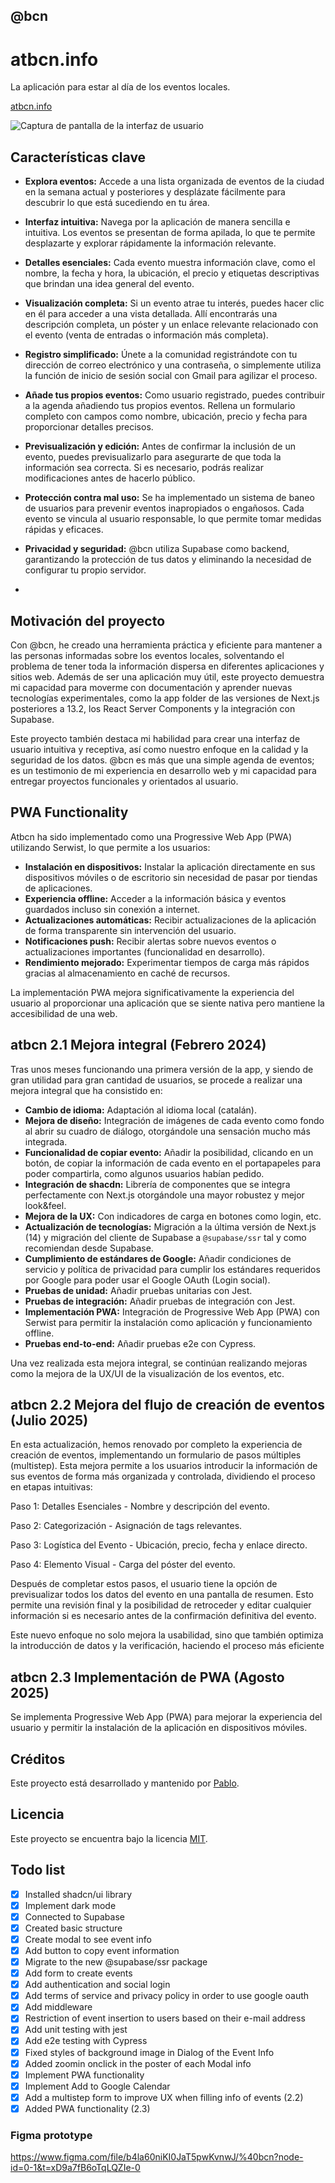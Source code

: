 ## @bcn

# atbcn.info

La aplicación para estar al día de los eventos locales.

[atbcn.info](https://www.atbcn.info/)

![Captura de pantalla de la interfaz de usuario](https://res.cloudinary.com/getoutbcn/image/upload/v1692699599/portfolio/mockedreadme_sf5p2s.jpg)

## Características clave

- **Explora eventos:** Accede a una lista organizada de eventos de la ciudad en la semana actual y posteriores y desplázate fácilmente para descubrir lo que está sucediendo en tu área.

- **Interfaz intuitiva:** Navega por la aplicación de manera sencilla e intuitiva. Los eventos se presentan de forma apilada, lo que te permite desplazarte y explorar rápidamente la información relevante.

- **Detalles esenciales:** Cada evento muestra información clave, como el nombre, la fecha y hora, la ubicación, el precio y etiquetas descriptivas que brindan una idea general del evento.

- **Visualización completa:** Si un evento atrae tu interés, puedes hacer clic en él para acceder a una vista detallada. Allí encontrarás una descripción completa, un póster y un enlace relevante relacionado con el evento (venta de entradas o información más completa).

- **Registro simplificado:** Únete a la comunidad registrándote con tu dirección de correo electrónico y una contraseña, o simplemente utiliza la función de inicio de sesión social con Gmail para agilizar el proceso.

- **Añade tus propios eventos:** Como usuario registrado, puedes contribuir a la agenda añadiendo tus propios eventos. Rellena un formulario completo con campos como nombre, ubicación, precio y fecha para proporcionar detalles precisos.

- **Previsualización y edición:** Antes de confirmar la inclusión de un evento, puedes previsualizarlo para asegurarte de que toda la información sea correcta. Si es necesario, podrás realizar modificaciones antes de hacerlo público.

- **Protección contra mal uso:** Se ha implementado un sistema de baneo de usuarios para prevenir eventos inapropiados o engañosos. Cada evento se vincula al usuario responsable, lo que permite tomar medidas rápidas y eficaces.

- **Privacidad y seguridad:** @bcn utiliza Supabase como backend, garantizando la protección de tus datos y eliminando la necesidad de configurar tu propio servidor.
-

## Motivación del proyecto

Con @bcn, he creado una herramienta práctica y eficiente para mantener a las personas informadas sobre los eventos locales, solventando el problema de tener toda la información dispersa en diferentes aplicaciones y sitios web. Además de ser una aplicación muy útil, este proyecto demuestra mi capacidad para moverme con documentación y aprender nuevas tecnologías experimentales, como la app folder de las versiones de Next.js posteriores a 13.2, los React Server Components y la integración con Supabase.

Este proyecto también destaca mi habilidad para crear una interfaz de usuario intuitiva y receptiva, así como nuestro enfoque en la calidad y la seguridad de los datos. @bcn es más que una simple agenda de eventos; es un testimonio de mi experiencia en desarrollo web y mi capacidad para entregar proyectos funcionales y orientados al usuario.

## PWA Functionality

Atbcn ha sido implementado como una Progressive Web App (PWA) utilizando Serwist, lo que permite a los usuarios:

- **Instalación en dispositivos:** Instalar la aplicación directamente en sus dispositivos móviles o de escritorio sin necesidad de pasar por tiendas de aplicaciones.
- **Experiencia offline:** Acceder a la información básica y eventos guardados incluso sin conexión a internet.
- **Actualizaciones automáticas:** Recibir actualizaciones de la aplicación de forma transparente sin intervención del usuario.
- **Notificaciones push:** Recibir alertas sobre nuevos eventos o actualizaciones importantes (funcionalidad en desarrollo).
- **Rendimiento mejorado:** Experimentar tiempos de carga más rápidos gracias al almacenamiento en caché de recursos.

La implementación PWA mejora significativamente la experiencia del usuario al proporcionar una aplicación que se siente nativa pero mantiene la accesibilidad de una web.

## atbcn 2.1 Mejora integral (Febrero 2024)

Tras unos meses funcionando una primera versión de la app, y siendo de gran utilidad para gran cantidad de usuarios, se procede a realizar una mejora integral que ha consistido en:

- **Cambio de idioma:** Adaptación al idioma local (catalán).
- **Mejora de diseño:** Integración de imágenes de cada evento como fondo al abrir su cuadro de diálogo, otorgándole una sensación mucho más integrada.
- **Funcionalidad de copiar evento:** Añadir la posibilidad, clicando en un botón, de copiar la información de cada evento en el portapapeles para poder compartirla, como algunos usuarios habían pedido.
- **Integración de shacdn:** Librería de componentes que se integra perfectamente con Next.js otorgándole una mayor robustez y mejor look&feel.
- **Mejora de la UX:** Con indicadores de carga en botones como login, etc.
- **Actualización de tecnologías:** Migración a la última versión de Next.js (14) y migración del cliente de Supabase a `@supabase/ssr` tal y como recomiendan desde Supabase.
- **Cumplimiento de estándares de Google:** Añadir condiciones de servicio y política de privacidad para cumplir los estándares requeridos por Google para poder usar el Google OAuth (Login social).
- **Pruebas de unidad:** Añadir pruebas unitarias con Jest.
- **Pruebas de integración:** Añadir pruebas de integración con Jest.
- **Implementación PWA:** Integración de Progressive Web App (PWA) con Serwist para permitir la instalación como aplicación y funcionamiento offline.
- **Pruebas end-to-end:** Añadir pruebas e2e con Cypress.

Una vez realizada esta mejora integral, se continúan realizando mejoras como la mejora de la UX/UI de la visualización de los eventos, etc.

## atbcn 2.2 Mejora del flujo de creación de eventos (Julio 2025)

En esta actualización, hemos renovado por completo la experiencia de creación de eventos, implementando un formulario de pasos múltiples (multistep). Esta mejora permite a los usuarios introducir la información de sus eventos de forma más organizada y controlada, dividiendo el proceso en etapas intuitivas:

Paso 1: Detalles Esenciales - Nombre y descripción del evento.

Paso 2: Categorización - Asignación de tags relevantes.

Paso 3: Logística del Evento - Ubicación, precio, fecha y enlace directo.

Paso 4: Elemento Visual - Carga del póster del evento.

Después de completar estos pasos, el usuario tiene la opción de previsualizar todos los datos del evento en una pantalla de resumen. Esto permite una revisión final y la posibilidad de retroceder y editar cualquier información si es necesario antes de la confirmación definitiva del evento.

Este nuevo enfoque no solo mejora la usabilidad, sino que también optimiza la introducción de datos y la verificación, haciendo el proceso más eficiente

## atbcn 2.3 Implementación de PWA (Agosto 2025)

Se implementa Progressive Web App (PWA) para mejorar la experiencia del usuario y permitir la instalación de la aplicación en dispositivos móviles.

## Créditos

Este proyecto está desarrollado y mantenido por [Pablo](https://www.pablodelbarrio.es/).

## Licencia

Este proyecto se encuentra bajo la licencia [MIT](LICENSE).

## Todo list

- [x] Installed shadcn/ui library
- [x] Implement dark mode
- [x] Connected to Supabase
- [x] Created basic structure
- [x] Create modal to see event info
- [x] Add button to copy event information
- [x] Migrate to the new @supabase/ssr package
- [x] Add form to create events
- [x] Add authentication and social login
- [x] Add terms of service and privacy policy in order to use google oauth
- [x] Add middleware
- [x] Restriction of event insertion to users based on their e-mail address
- [x] Add unit testing with jest
- [x] Add e2e testing with Cypress
- [x] Fixed styles of background image in Dialog of the Event Info
- [x] Added zoomin onclick in the poster of each Modal info
- [x] Implement PWA functionality
- [x] Implement Add to Google Calendar
- [x] Add a multistep form to improve UX when filling info of events (2.2)
- [x] Added PWA functionality (2.3)

### Figma prototype

https://www.figma.com/file/b4la60niKI0JaT5pwKvnwJ/%40bcn?node-id=0-1&t=xD9a7fB6oTqLQZIe-0
